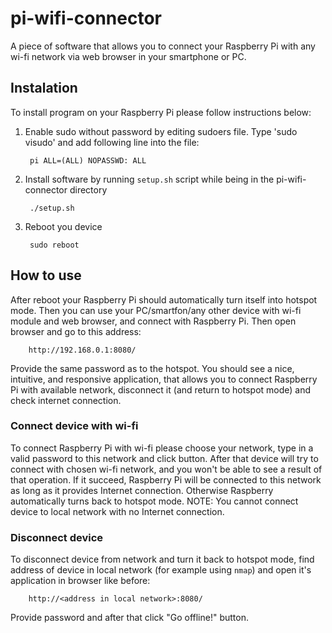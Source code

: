 # pi-wifi-connector
A piece of software that allows you to connect your Raspberry Pi with any wi-fi network via web browser in your smartphone or PC.

## Instalation

To install program on your Raspberry Pi please follow instructions below:

1. Enable sudo without password by editing sudoers file. Type 'sudo visudo' and add following line into the file:

        pi ALL=(ALL) NOPASSWD: ALL

2. Install software by running `setup.sh` script while being in the pi-wifi-connector directory

        ./setup.sh

3. Reboot you device

        sudo reboot

## How to use

After reboot your Raspberry Pi should automatically turn itself into hotspot mode. Then you can use your PC/smartfon/any other device with wi-fi module and web browser, and connect with Raspberry Pi. Then open browser and go to this address:

        http://192.168.0.1:8080/
        
Provide the same password as to the hotspot.
You should see a nice, intuitive, and responsive application, that allows you to connect Raspberry Pi with available network, disconnect it (and return to hotspot mode) and check internet connection.

### Connect device with wi-fi

To connect Raspberry Pi with wi-fi please choose your network, type in a valid password to this network and click button. After that device will try to connect with chosen wi-fi network, and you won't be able to see a result of that operation. If it succeed, Raspberry Pi will be connected to this network as long as it provides Internet connection. Otherwise Raspberry automatically turns back to hotspot mode.
NOTE: You cannot connect device to local network with no Internet connection.

### Disconnect device

To disconnect device from network and turn it back to hotspot mode, find address of device in local network (for example using `nmap`) and open it's application in browser like before:

        http://<address in local network>:8080/
        
Provide password and after that click "Go offline!" button.
